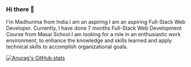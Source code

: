 ### Hi there 👋

<!--
**MADHURIMA956/Madhurima956** is a ✨ _special_ ✨ repository because its `README.md` (this file) appears on your GitHub profile.

Here are some ideas to get you started:

- 🔭 I’m currently working on ...
- 🌱 I’m currently learning Full Stack Web Development
- 👯 I’m looking to collaborate on ...
- 🤔 I’m looking for help with ...
- 💬 Ask me about ...
- 📫 How to reach me: ...
- 😄 Pronouns: ...
- ⚡ Fun fact: ...
-->
I'm Madhurima from India.I am an aspiring I am an aspiring Full-Stack Web Developer. Currently, I have done 7 months Full-Stack Web Development Course from Masai School.I am looking for a role in an enthusiastic work environment, to enhance the knowledge and skills learned and apply technical skills to accomplish organizational goals.

[![Anurag's GitHub stats](https://github-readme-stats.vercel.app/api?username=MADHURIMA956)](https://github.com/anuraghazra/github-readme-stats)
